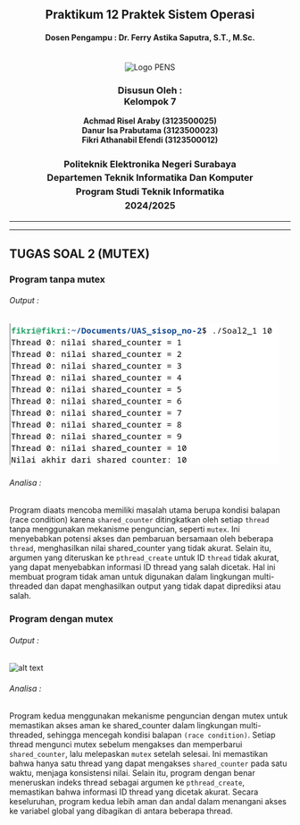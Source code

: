 <div align="center">
  <h2 style="text-align: center;font-weight: bold">Praktikum 12
Praktek Sistem Operasi</br></h2>
  <h4 style="text-align: center;">Dosen Pengampu : Dr. Ferry Astika Saputra, S.T., M.Sc.</h4>
</div>
<br />
<div align="center">
  <img src="https://upload.wikimedia.org/wikipedia/id/4/44/Logo_PENS.png" alt="Logo PENS">
  <h3 style="text-align: center;">Disusun Oleh : <br>Kelompok 7</h3>
  <p style="text-align: center;">
    <strong>Achmad Risel Araby (3123500025)</strong><br>
    <strong>Danur Isa Prabutama (3123500023)</strong><br>
    <strong>Fikri Athanabil Efendi (3123500012)</strong>

  </p>

<h3 style="text-align: center;line-height: 1.5">Politeknik Elektronika Negeri Surabaya<br>Departemen Teknik Informatika Dan Komputer<br>Program Studi Teknik Informatika<br>2024/2025</h3>
  <hr><hr>
</div>

## TUGAS SOAL 2 (MUTEX)
### Program tanpa mutex
###### Output : 
![App Screenshot](https://github.com/aerochops/SysOp-3123500012/blob/main/week12/image/Screenshot%202024-06-04%20140220.png?raw=true)

###### Analisa : 
Program diaats mencoba  memiliki masalah utama berupa kondisi balapan (race condition) karena `shared_counter` ditingkatkan oleh setiap `thread` tanpa menggunakan mekanisme penguncian, seperti `mutex`. Ini menyebabkan potensi akses dan pembaruan bersamaan oleh beberapa `thread`, menghasilkan nilai shared_counter yang tidak akurat. Selain itu, argumen yang diteruskan ke `pthread_create` untuk ID `thread` tidak akurat, yang dapat menyebabkan informasi ID thread yang salah dicetak. Hal ini membuat program tidak aman untuk digunakan dalam lingkungan multi-threaded dan dapat menghasilkan output yang tidak dapat diprediksi atau salah.

### Program dengan mutex
###### Output : 
![alt text](mutex.png)

###### Analisa : 
Program kedua menggunakan mekanisme penguncian dengan mutex untuk memastikan akses aman ke shared_counter dalam lingkungan multi-threaded, sehingga mencegah kondisi balapan `(race condition)`. Setiap thread mengunci mutex sebelum mengakses dan memperbarui `shared_counter`, lalu melepaskan `mutex` setelah selesai. Ini memastikan bahwa hanya satu thread yang dapat mengakses `shared_counter` pada satu waktu, menjaga konsistensi nilai. Selain itu, program dengan benar meneruskan indeks thread sebagai argumen ke `pthread_create`, memastikan bahwa informasi ID thread yang dicetak akurat. Secara keseluruhan, program kedua lebih aman dan andal dalam menangani akses ke variabel global yang dibagikan di antara beberapa thread.

